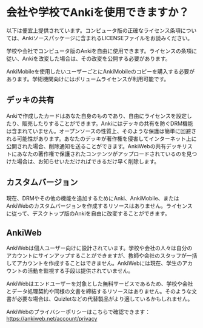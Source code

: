 # 会社や学校でAnkiを使用できますか？

以下は便宜上提供されています。コンピュータ版の正確なライセンス条項については、Ankiソースパッケージに含まれるLICENSEファイルをお読みください。

学校や会社でコンピュータ版のAnkiを自由に使用できます。ライセンスの条項に従い、Ankiを改変した場合は、その改変を公開する必要があります。

AnkiMobileを使用したいユーザーごとにAnkiMobileのコピーを購入する必要があります。学術機関向けにはボリュームライセンスが利用可能です。

## デッキの共有

Ankiで作成したカードはあなた自身のものであり、自由にライセンスを設定したり、販売したりすることができます。Ankiにはデッキの共有を防ぐDRM機能は含まれていません。オープンソースの性質上、そのような保護は簡単に回避される可能性があります。あなたのデッキが著作権を侵害してインターネット上に公開された場合、削除通知を送ることができます。AnkiWebの共有デッキリストにあなたの著作権で保護されたコンテンツがアップロードされているのを見つけた場合は、お知らせいただければできるだけ早く削除します。

## カスタムバージョン

現在、DRMやその他の機能を追加するためにAnki、AnkiMobile、またはAnkiWebのカスタムバージョンを作成するリソースはありません。ライセンスに従って、デスクトップ版のAnkiを自由に改変することができます。

## AnkiWeb

AnkiWebは個人ユーザー向けに設計されています。学校や会社の人々は自分のアカウントにサインアップすることができますが、教師や会社のスタッフが一括してアカウントを作成することはできません。AnkiWebには現在、学生のアカウントの活動を監視する手段は提供されていません。

AnkiWebはエンドユーザーを対象とした無料サービスであるため、学校や会社とデータ処理契約や同様の文書を締結するリソースはありません。そのような文書が必要な場合は、Quizletなどの代替製品がより適しているかもしれません。

AnkiWebのプライバシーポリシーはこちらで確認できます：<https://ankiweb.net/account/privacy>